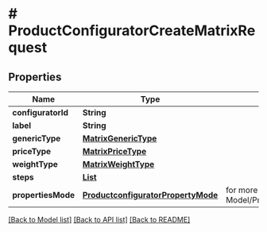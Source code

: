 # # ProductConfiguratorCreateMatrixRequest


## Properties 


Name | Type | Description | Notes
------------ | ------------- | ------------- | -------------
**configuratorId**| **String** |   | [optional]
**label**| **String** |   | [optional]
**genericType**| [**MatrixGenericType**](MatrixGenericType.md) |   | [optional]
**priceType**| [**MatrixPriceType**](MatrixPriceType.md) |   | [optional]
**weightType**| [**MatrixWeightType**](MatrixWeightType.md) |   | [optional]
**steps**| [**List<ProductconfiguratormatrixStep>**](ProductconfiguratormatrixStep.md) |   | [optional] [default to new ArrayList<>()]
**propertiesMode**| [**ProductconfiguratorPropertyMode**](ProductconfiguratorPropertyMode.md) |  for more information please, see Model/ProductconfiguratorPropertyMode.php  | [optional] [default to ProductconfiguratorPropertyMode.UNKNOWN]


[[Back to Model list]](../../README.md#models) [[Back to API list]](../../README.md#endpoints) [[Back to README]](../../README.md)

